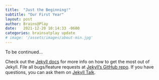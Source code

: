 ```yaml
---
title:  "Just the Beginning!"
subtitle: "Our First Year"
layout: post
author: Brains@Play
date:   2021-12-20 10:14:33 -0600
categories: brainsatplay update
# image: '/assets/images/about-min.jpg'
---
```


To be continued...

Check out the [Jekyll docs][jekyll-docs] for more info on how to get the most out of Jekyll. File all bugs/feature requests at [Jekyll’s GitHub repo][jekyll-gh]. If you have questions, you can ask them on [Jekyll Talk][jekyll-talk].

[jekyll-docs]: https://jekyllrb.com/docs/home
[jekyll-gh]:   https://github.com/jekyll/jekyll
[jekyll-talk]: https://talk.jekyllrb.com/
